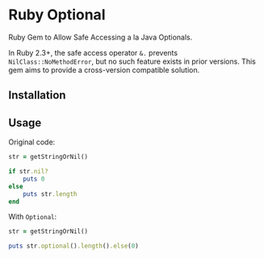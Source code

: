 # Ruby Optional

Ruby Gem to Allow Safe Accessing a la Java Optionals.

In Ruby 2.3+, the safe access operator `&.` prevents `NilClass::NoMethodError`, but no such feature exists in prior versions. This gem aims to provide a cross-version compatible solution.

## Installation

## Usage

Original code:

```ruby
str = getStringOrNil()

if str.nil?
    puts 0
else
    puts str.length
end
```

With `Optional`:

```ruby
str = getStringOrNil()

puts str.optional().length().else(0)
```
